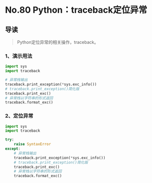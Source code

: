 # No.80 Python：traceback定位异常

## 导读

> Python定位异常的相关操作，traceback。

### 1、演示用法

```python
import sys
import traceback

# 异常栈输出
traceback.print_exception(*sys.exc_info())
# traceback.print_exception()简化版
traceback.print_exc()
# 异常栈以字符串的形式返回
traceback.format_exc()

```

### 2、定位异常

```python
import sys
import traceback

try:
    raise SyntaxError
except:
    # 异常栈输出
    traceback.print_exception(*sys.exc_info())
    # traceback.print_exception()简化版
    traceback.print_exc()
    # 异常栈以字符串的形式返回
    traceback.format_exc()

```
